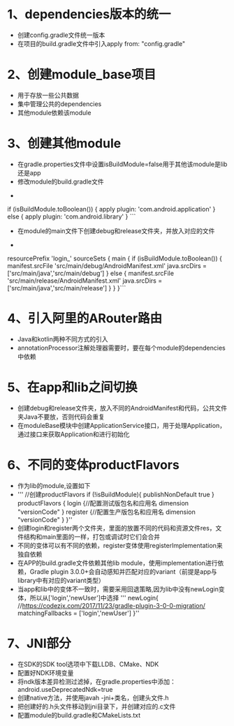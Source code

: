 # 1、dependencies版本的统一
 - 创建config.gradle文件统一版本
 - 在项目的build.gradle文件中引入apply from: "config.gradle"
# 2、创建module_base项目
 - 用于存放一些公共数据
 - 集中管理公共的dependencies
 - 其他module依赖该module
# 3、创建其他module
 - 在gradle.properties文件中设置isBuildModule=false用于其他该module是lib还是app
 - 修改module的build.gradle文件
 - ```
 if (isBuildModule.toBoolean()) {
          apply plugin: 'com.android.application'
      } else {
          apply plugin: 'com.android.library'
      }
      ```
      
  - 在module的main文件下创建debug和release文件夹，并放入对应的文件
  - ``` 
   resourcePrefix 'login_'
    sourceSets {
        main {
            if (isBuildModule.toBoolean()) {
                manifest.srcFile 'src/main/debug/AndroidManifest.xml'
                java.srcDirs = ['src/main/java','src/main/debug']
            } else {
                manifest.srcFile 'src/main/release/AndroidManifest.xml'
                java.srcDirs = ['src/main/java','src/main/release']
            }
        }
    }```
# 4、引入阿里的ARouter路由
 - Java和kotlin两种不同方式的引入
 - annotationProcessor注解处理器需要时，要在每个module的dependencies中依赖
# 5、在app和lib之间切换
 - 创建debug和release文件夹，放入不同的AndroidManifest和代码，公共文件夹Java不要放，否则代码会重复
 - 在moduleBase模块中创建ApplicationService接口，用于处理Application，通过接口来获取Application和进行初始化
# 6、不同的变体productFlavors
 - 作为lib的module,设置如下
 - '''    //创建productFlavors
            if (!isBuildModule){
                publishNonDefault true
            }
            productFlavors {
                login {//配置测试版包名和应用名
                    dimension "versionCode"
                }
                register {//配置生产版包名和应用名
                    dimension "versionCode"
                }
            }''
 - 创建login和register两个文件夹，里面的放置不同的代码和资源文件res，文件结构和main里面的一样，打包或调试时它们会合并
 - 不同的变体可以有不同的依赖，register变体使用registerImplementation来独自依赖
 - 在APP的build.gradle文件依赖其他lib module，使用implementation进行依赖，Gradle plugin 3.0.0+会自动感知并匹配对应的variant（前提是app与library中有对应的variant类型）
 - 当app和lib中的变体不一致时，需要采用回退策略,因为lib中没有newLogin变体，所以从['login','newUser']中选择
 '''
   newLogin{
             //https://codezjx.com/2017/11/23/gradle-plugin-3-0-0-migration/
             matchingFallbacks = ['login','newUser']
         }''



# 7、JNI部分
 - 在SDK的SDK tool选项中下载LLDB、CMake、NDK
 - 配置好NDK环境变量
 - 将ndk版本差异检测过滤掉，在gradle.properties中添加：android.useDeprecatedNdk=true
 - 创建native方法，并使用javah -jni+类名，创建头文件.h
 - 把创建好的.h头文件移动到jni目录下，并创建对应的.c文件
 - 配置module的build.gradle和CMakeLists.txt